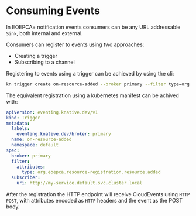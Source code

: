 # Consuming Events

In EOEPCA+ notification events consumers can be any URL addressable `Sink`, both internal and external.

Consumers can register to events using two approaches:

- Creating a trigger
- Subscribing to a channel

Registering to events using a trigger can be achieved by using the cli:

```bash
kn trigger create on-resource-added --broker primary --filter type=org.eoepca.resource-registration.resource.added -s http://my-service.default.svc.cluster.local
```

The equivalent registration using a kubernetes manifest can be achived with:

```yaml
apiVersion: eventing.knative.dev/v1
kind: Trigger
metadata:
  labels:
    eventing.knative.dev/broker: primary
  name: on-resource-added
  namespace: default
spec:
  broker: primary
  filter:
    attributes:
      type: org.eoepca.resource-registration.resource.added
  subscriber:
    uri: http://my-service.default.svc.cluster.local
```

After the registration the HTTP endpoint will receive CloudEvents using `HTTP POST`, with attributes encoded as `HTTP` headers and the event as the POST body.
